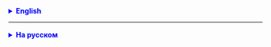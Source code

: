 <details style="margin-top: 16px">
  <summary style="cursor: pointer; color: blue;"><b>English</b></summary>

## Task 1

Create a **Cube** class that describes a cube with side a. Implement in it methods for determining area s (sum of areas
all faces) and volume v.
Create an application **CubeAppl**, in which create several instances of the Cube class. For each instance call
methods of the Cube class and calculate s and v.

## Problem 2**

Task: It is necessary to develop an application for a library that allows you to manage a list of books. Each book has
the following characteristics: title, author, year of publication, ISBN, and a flag indicating whether the book is borrowed by someone.

Primary requirements:

Create a **Book** class representing a book, with fields to store **title**, **author**, **year of publication**, **ISBN**
and a flag (`boolean isBorrowed`) indicating whether the book is borrowed by someone.

Create a **Library** class representing a library, with methods for managing the list of books. Methods should include
**adding a book**, **removing a book**, **getting a list of all books**, **checking if a book is taken**, and **installing
flag that book
taken or returned**.

- Implement the main application class **LibraryApp**, which creates a library object, adds books to the library,
  checks the status of the book (borrowed or not), and sets flags when books are checked out or returned.

The application should provide the user with the ability to manage the list of books, add new books, find out the status
books and set flags when books are taken or returned.

<details style="margin-top: 16px">
   <summary style="cursor: pointer; color: blue;"><b>Instructions</b></summary>

### Step 1: Create the Book class

Create a Book class with private fields for title, author, year, ISBN, and flag.
indicating whether the book is borrowed (isBorrowed).
Define a constructor for the Book class that takes parameters to initialize the fields.
Implement getters and setters for the fields of the Book class, including a getter and setter for the isBorrowed flag.

### Step 2: Create the Library class

- Create a Library class with a private field books, which will represent a list of books in the library. Initialize
  it in the constructor.
- Define a method addBook(Book book) that adds a book to the library list.
- Define a method removeBook(Book book) that removes a book from the library list.
- Define a getAllBooks() method that returns a list of all books in the library.
- Define a method isBookBorrowed(String title, String author) that checks whether a book is borrowed by its title and
  auto RU.
- Define a borrowBook(String title, String author) method that sets a flag that the book is borrowed.
- Define a returnBook(String title, String author) method that sets a flag that the book has been returned.

### Step 3: Create the main LibraryApp class

- Create a LibraryApp class to carry out the main application logic.
- In the main method, create a Library object to represent the library.
- Create multiple Book objects and use the addBook methods to add them to the library.
- Use the isBookBorrowed, borrowBook and returnBook methods to check the status of books and set the borrow and return flags
  return.

### Step 4: Test the application

- Launch the application and check that you can successfully add, delete and check the status of books in the library.

### Step 5: Extending functionality (optional)

- Expand the functionality of the application by adding additional methods and options, such as searching for books by various
  criteria, displaying a list of available books, etc.

</details>

</details>

<hr>

<details style="margin-top: 16px">
  <summary style="cursor: pointer; color: blue;"><b>На русском</b></summary>

## Задача 1

Создать класс **Cube**, описывающий куб cо стороной a. Реализовать в нем методы определения площади s (сумма площадей
всех граней) и объема v.
Создать приложение **CubeAppl**, в котором создать несколько экземпляров класса Cube. Для каждого экземпляра вызвать
методы класса Cube и рассчитать s и v.

## Задача 2**

Задача: Необходимо разработать приложение для библиотеки, которое позволяет управлять списком книг. Каждая книга имеет
следующие характеристики: название, автор, год издания, ISBN и флаг, указывающий, взята ли книга кем-то.

Основные требования:

Создать класс **Book**, представляющий книгу, с полями для хранения **названия**, **автора**, **года издания**, **ISBN**
и флага (`boolean isBorrowed`), указывающего, взята ли книга кем-то.

Создать класс **Library**, представляющий библиотеку, с методами для управления списком книг. Методы должны включать
**добавление книги**, **удаление книги**, **получение списка всех книг**, **проверку, взята ли книга**, и **установку
флага, что книга
взята или возвращена**.

- Реализовать основной класс приложения **LibraryApp**, который создает объект библиотеки, добавляет книги в библиотеку,
  проверяет статус книги (взята или нет), и устанавливает флаги, когда книги берутся или возвращаются.

Приложение должно предоставлять пользователю возможность управлять списком книг, добавлять новые книги, узнавать статус
книг и устанавливать флаги, когда книги берутся или возвращаются.

<details style="margin-top: 16px">
  <summary style="cursor: pointer; color: blue;"><b>Инструкиця</b></summary>

### Шаг 1: Создание класса Book

Создайте класс Book с приватными полями для названия (title), автора (author), года издания (year), ISBN (isbn) и флага,
указывающего, взята ли книга (isBorrowed).
Определите конструктор класса Book, который принимает параметры для инициализации полей.
Реализуйте геттеры и сеттеры для полей класса Book, включая геттер и сеттер для флага isBorrowed.

### Шаг 2: Создание класса Library

- Создайте класс Library с приватным полем books, которое будет представлять список книг в библиотеке. Инициализируйте
  его в конструкторе.
- Определите метод addBook(Book book), который добавляет книгу в список библиотеки.
- Определите метод removeBook(Book book), который удаляет книгу из списка библиотеки.
- Определите метод getAllBooks(), который возвращает список всех книг в библиотеке.
- Определите метод isBookBorrowed(String title, String author), который проверяет, взята ли книга по ее названию и
  автору.
- Определите метод borrowBook(String title, String author), который устанавливает флаг, что книга взята.
- Определите метод returnBook(String title, String author), который устанавливает флаг, что книга возвращена.

### Шаг 3: Создание основного класса LibraryApp

- Создайте класс LibraryApp для выполнения основной логики приложения.
- В методе main создайте объект Library для представления библиотеки.
- Создайте несколько объектов Book и используйте методы addBook, чтобы добавить их в библиотеку.
- Используйте методы isBookBorrowed, borrowBook и returnBook, чтобы проверить статус книг и установить флаги взятия и
  возврата.

### Шаг 4: Тестирование приложения

- Запустите приложение и проверьте, что вы можете успешно добавлять, удалять и проверять статус книг в библиотеке.

### Шаг 5: Расширение функциональности (по желанию)

- Расширьте функциональность приложения, добавив дополнительные методы и опции, такие как поиск книг по различным
  критериям, вывод списка доступных книг и т. д.

</details>
</details>
